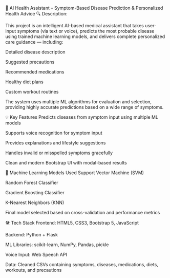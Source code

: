 🏥 AI Health Assistant – Symptom-Based Disease Prediction & Personalized Health Advice
🔍 Description:

This project is an intelligent AI-based medical assistant that takes user-input symptoms (via text or voice), predicts the most probable disease using trained machine learning models, and delivers complete personalized care guidance — including:

Detailed disease description

Suggested precautions

Recommended medications

Healthy diet plans

Custom workout routines

The system uses multiple ML algorithms for evaluation and selection, providing highly accurate predictions based on a wide range of symptoms.

💡 Key Features
Predicts diseases from symptom input using multiple ML models

Supports voice recognition for symptom input

Provides explanations and lifestyle suggestions

Handles invalid or misspelled symptoms gracefully

Clean and modern Bootstrap UI with modal-based results

🧠 Machine Learning Models Used
Support Vector Machine (SVM)

Random Forest Classifier

Gradient Boosting Classifier

K-Nearest Neighbors (KNN)


Final model selected based on cross-validation and performance metrics

🛠️ Tech Stack
Frontend: HTML5, CSS3, Bootstrap 5, JavaScript

Backend: Python + Flask

ML Libraries: scikit-learn, NumPy, Pandas, pickle

Voice Input: Web Speech API

Data: Cleaned CSVs containing symptoms, diseases, medications, diets, workouts, and precautions
